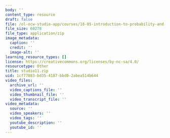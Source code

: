 ```yaml
---
body: ''
content_type: resource
draft: false
file: /ol-ocw-studio-app/courses/18-05-introduction-to-probability-and-statistics-spring-2014/studio11.zip
file_size: 60278
file_type: application/zip
image_metadata:
  caption: ''
  credit: ''
  image-alt: ''
learning_resource_types: []
license: https://creativecommons.org/licenses/by-nc-sa/4.0/
resourcetype: Other
title: studio11.zip
uid: 1cf77083-bd35-4187-bbd0-2abea514b644
video_files:
  archive_url: ''
  video_captions_file: ''
  video_thumbnail_file: ''
  video_transcript_file: ''
video_metadata:
  source: ''
  video_speakers: ''
  video_tags: ''
  youtube_description: ''
  youtube_id: ''
---
```

